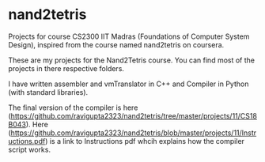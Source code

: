 # nand2tetris
Projects for course CS2300 IIT Madras (Foundations of Computer System Design), inspired from the course named nand2tetris on coursera.


These are my projects for the Nand2Tetris course. You can find most of the projects in there respective folders.

I have written assembler and vmTranslator in C++ and Compiler in Python (with standard libraries).

The final version of the compiler is here (https://github.com/ravigupta2323/nand2tetris/tree/master/projects/11/CS18B043). Here (https://github.com/ravigupta2323/nand2tetris/blob/master/projects/11/Instructions.pdf) is a link to Instructions pdf whcih explains how the compiler script works.
